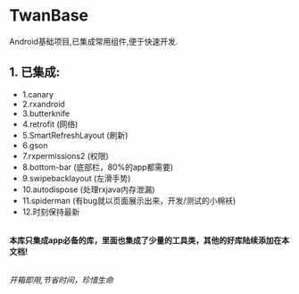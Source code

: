 # TwanBase
Android基础项目,已集成常用组件,便于快速开发.

## 1. 已集成:
- 1.canary
- 2.rxandroid
- 3.butterknife
- 4.retrofit (网络)
- 5.SmartRefreshLayout (刷新)
- 6.gson
- 7.rxpermissions2 (权限)
- 8.bottom-bar (底部栏，80%的app都需要)
- 9.swipebacklayout (左滑手势)
- 10.autodispose (处理rxjava内存泄漏)
- 11.spiderman (有bug就以页面展示出来，开发/测试的小棉袄)
- 12.时刻保持最新

<br>**本库只集成app必备的库，里面也集成了少量的工具类，其他的好库陆续添加在本文档!**

<br>*开箱即用,节省时间，珍惜生命*

